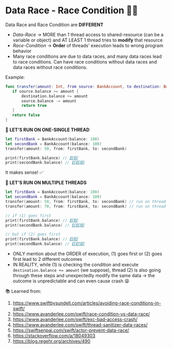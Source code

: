 # Data Race - Race Condition 🤔🆘

Data Race and Race Condition are **DIFFERENT**
- *Data-Race* → MORE than 1 thread access to shared-resource (can be a variable or object) and AT LEAST 1 thread tries to **modify** that resource
- *Race-Condition* → **Order** of threads' execution leads to wrong program behavior
- Many race conditions are due to data races, and many data races lead to race conditions. Can have race conditions without data races and data races without race conditions.

Example:
 ```swift
 func transfer(amount: Int, from source: BankAccount, to destination: BankAccount) -> Bool {
    if source.balance >= amount {
        destination.balance += amount
        source.balance -= amount
        return true
    }
    return false
}
```
🔵 **LET'S RUN ON ONE-SINGLE THREAD**
```swift
let firstBank = BankAccount(balance: 100)
let secondBank = BankAccount(balance: 100)
transfer(amount: 50, from: firstBank, to: secondBank)

print(firstBank.balance) // 5️⃣0️⃣
print(secondBank.balance) // 1️⃣5️⃣0️⃣️
 ```
 It makes sense! ✅
 
🔴 **LET'S RUN ON MULTIPLE THREADS**
```swift
let firstBank = BankAccount(balance: 100)
let secondBank = BankAccount(balance: 100)
transfer(amount: 50, from: firstBank, to: secondBank) // run on thread (1)
transfer(amount: 70, from: firstBank, to: secondBank) // run on thread (2)

// if (1) goes first
print(firstBank.balance) // 5️⃣0️⃣
print(secondBank.balance) // 1️⃣5️⃣0️⃣️

// but if (2) goes first
print(firstBank.balance) // 3️⃣0️⃣
print(secondBank.balance) // 1️⃣7️⃣0️⃣️
```
- ONLY mention about the ORDER of execution, (1) goes first or (2) goes first lead to 2 different outcomes
- IN REALITY, while (1) is checking the condition and execute `destination.balance += amount` (we suppose), thread (2) is also going through these steps and unexpectedly modify the same data → the outcome is unpredictable and can even cause crash 😫

📚 Learned from:
1. https://www.swiftbysundell.com/articles/avoiding-race-conditions-in-swift/
2. https://www.avanderlee.com/swift/race-condition-vs-data-race/
3. https://www.avanderlee.com/swift/exc-bad-access-crash/
4. https://www.avanderlee.com/swift/thread-sanitizer-data-races/
5. https://swiftsenpai.com/swift/actor-prevent-data-race/
6. https://stackoverflow.com/a/18049303
7. https://blog.regehr.org/archives/490

